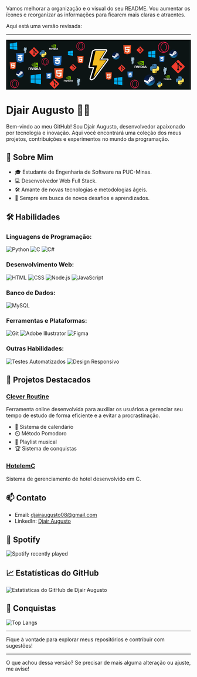 Vamos melhorar a organização e o visual do seu README. Vou aumentar os ícones e reorganizar as informações para ficarem mais claras e atraentes.

Aqui está uma versão revisada:

---

<img align="center" src="https://github.com/DjairAugusto/DjairAugusto/blob/main/HeaderImg.png?raw=true"/>

# Djair Augusto 👨‍💻

Bem-vindo ao meu GitHub! Sou Djair Augusto, desenvolvedor apaixonado por tecnologia e inovação. Aqui você encontrará uma coleção dos meus projetos, contribuições e experimentos no mundo da programação.

## 🚀 Sobre Mim

- 🎓 Estudante de Engenharia de Software na PUC-Minas.
- 💻 Desenvolvedor Web Full Stack.
- 🛠️ Amante de novas tecnologias e metodologias ágeis.
- 🎯 Sempre em busca de novos desafios e aprendizados.

## 🛠️ Habilidades

### **Linguagens de Programação:**

![Python](https://img.shields.io/badge/-Python-3776AB?style=for-the-badge&logo=python&logoColor=white)
![C](https://img.shields.io/badge/-C-05122A?style=for-the-badge&logo=C&logoColor=A8B9CC)
![C#](https://img.shields.io/badge/-C%23-05122A?style=for-the-badge&logo=C%2B%2B&logoColor=00599C)

### **Desenvolvimento Web:**

![HTML](https://img.shields.io/badge/-HTML-05122A?style=for-the-badge&logo=html5)
![CSS](https://img.shields.io/badge/-CSS-05122A?style=for-the-badge&logo=css3)
![Node.js](https://img.shields.io/badge/-Node.js-05122A?style=for-the-badge&logo=node.js)
![JavaScript](https://img.shields.io/badge/-JavaScript-05122A?style=for-the-badge&logo=javascript)

### **Banco de Dados:**

![MySQL](https://img.shields.io/badge/-MySQL-05122A?style=for-the-badge&logo=mysql)

### **Ferramentas e Plataformas:**

![Git](https://img.shields.io/badge/-Git-05122A?style=for-the-badge&logo=git)
![Adobe Illustrator](https://img.shields.io/badge/-Adobe%20Illustrator-05122A?style=for-the-badge&logo=adobe%20illustrator)
![Figma](https://img.shields.io/badge/-Figma-05122A?style=for-the-badge&logo=figma)

### **Outras Habilidades:**

![Testes Automatizados](https://img.shields.io/badge/-Testes_Automatizados-05122A?style=for-the-badge)
![Design Responsivo](https://img.shields.io/badge/-Design_Responsivo-05122A?style=for-the-badge)

## 🌟 Projetos Destacados

### [Clever Routine](https://github.com/ICEI-PUC-Minas-PMGES-TI/pmg-es-2024-1-ti1-2010100-clever-routine)
Ferramenta online desenvolvida para auxiliar os usuários a gerenciar seu tempo de estudo de forma eficiente e a evitar a procrastinação. 
- 📆 Sistema de calendário
- ⏲️ Método Pomodoro
- 🎵 Playlist musical
- 🏆 Sistema de conquistas

### [HotelemC](https://github.com/DjairAugusto/HotelemC)
Sistema de gerenciamento de hotel desenvolvido em C.

## 📫 Contato

- Email: [djairaugusto08@gmail.com](mailto:djairaugusto08@gmail.com)
- LinkedIn: [Djair Augusto](https://www.linkedin.com/in/djairaugusto)

## 🎵 Spotify

![Spotify recently played](https://spotify-recently-played-readme.vercel.app/api?user=h441mb4ku67lsi00jyqcgd88i&unique=true)

## 📈 Estatísticas do GitHub

![Estatísticas do GitHub de Djair Augusto](https://github-readme-stats.vercel.app/api?username=DjairAugusto&show_icons=true&theme=dark)

## 🏅 Conquistas

![Top Langs](https://github-readme-stats.vercel.app/api/top-langs/?username=DjairAugusto&layout=compact&theme=dark)

---

Fique à vontade para explorar meus repositórios e contribuir com sugestões!

---

O que achou dessa versão? Se precisar de mais alguma alteração ou ajuste, me avise!
